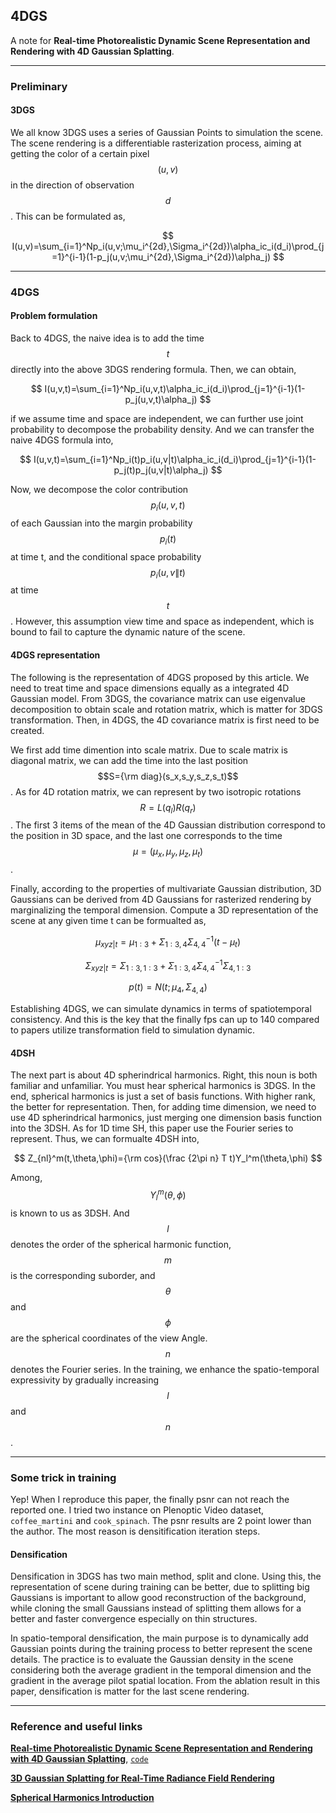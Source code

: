 ## 4DGS 

A note for **Real-time Photorealistic Dynamic Scene Representation and Rendering with 4D Gaussian Splatting**.

---

### Preliminary

#### 3DGS

We all know 3DGS uses a series of Gaussian Points to simulation the scene. The scene rendering is a differentiable rasterization process, aiming at getting the color of a certain pixel $$(u,v)$$ in the direction of observation $$d$$. This can be formulated as,

$$
I(u,v)=\sum_{i=1}^Np_i(u,v;\mu_i^{2d},\Sigma_i^{2d})\alpha_ic_i(d_i)\prod_{j=1}^{i-1}(1-p_j(u,v;\mu_i^{2d},\Sigma_i^{2d})\alpha_j)
$$

___

### 4DGS

#### Problem formulation

Back to 4DGS, the naive idea is to add the time $$t$$ directly into the above 3DGS rendering formula. Then, we can obtain,

$$
I(u,v,t)=\sum_{i=1}^Np_i(u,v,t)\alpha_ic_i(d_i)\prod_{j=1}^{i-1}(1-p_j(u,v,t)\alpha_j)
$$

if we assume time and space are independent, we can further use joint probability to decompose the probability density. And we can transfer the naive 4DGS formula into,

$$
I(u,v,t)=\sum_{i=1}^Np_i(t)p_i(u,v|t)\alpha_ic_i(d_i)\prod_{j=1}^{i-1}(1-p_j(t)p_j(u,v|t)\alpha_j)
$$

Now, we decompose the color contribution $$p_i(u,v,t)$$ of each Gaussian into the margin probability $$p_i(t)$$ at time t, and the conditional space probability $$p_i(u,v\|t)$$ at time $$t$$. However, this assumption view time and space as independent, which is bound to fail to capture the dynamic nature of the scene.


#### 4DGS representation
The following is the representation of 4DGS proposed by this article. We need to treat time and space dimensions equally as a integrated 4D Gaussian model. From 3DGS, the covariance matrix can use eigenvalue decomposition to obtain scale and rotation matrix, which is matter for 3DGS transformation. Then, in 4DGS, the 4D covariance matrix is first need to be created. 

We first add time dimention into scale matrix. Due to scale matrix is diagonal matrix, we can add the time into the last position $$S={\rm diag}(s_x,s_y,s_z,s_t)$$. As for 4D rotation matrix, we can represent by two isotropic rotations $$R=L(q_l)R(q_r)$$. The first 3 items of the mean of the 4D Gaussian distribution correspond to the position in 3D space, and the last one corresponds to the time $$\mu = (\mu_x,\mu_y,\mu_z,\mu_t)$$.

Finally, according to the properties of multivariate Gaussian distribution, 3D Gaussians can be derived from 4D Gaussians for rasterized rendering by marginalizing the temporal dimension. Compute a 3D representation of the scene at any given time t can be formualted as,

$$
\mu_{xyz|t}=\mu_{1:3}+\Sigma_{1:3,4}\Sigma_{4,4}^{-1}(t-\mu_t) 
$$

$$
\Sigma_{xyz|t}=\Sigma_{1:3,1:3}+\Sigma_{1:3,4}\Sigma_{4,4}^{-1}\Sigma_{4,1:3} 
$$

$$
p(t)=N(t;\mu_4,\Sigma_{4,4})
$$

Establishing 4DGS, we can simulate dynamics in terms of spatiotemporal consistency. And this is the key that the finally fps can up to 140 compared to papers utilize transformation field to simulation dynamic.

#### 4DSH

The next part is about 4D spherindrical harmonics. Right, this noun is both familiar and unfamiliar. You must hear spherical harmonics is 3DGS. In the end, spherical harmonics is just a set of basis functions. With higher rank, the better for representation. Then, for adding time dimension, we need to use 4D spherindrical harmonics, just merging one dimension basis function into the 3DSH. As for 1D time SH, this paper use the Fourier series to represent. Thus, we can formualte 4DSH into,

$$
Z_{nl}^m(t,\theta,\phi)={\rm cos}(\frac {2\pi n} T t)Y_l^m(\theta,\phi)
$$

Among, $$Y_l^m(\theta,\phi)$$ is known to us as 3DSH. And $$l$$ denotes the order of the spherical harmonic function, $$m$$ is the corresponding suborder, and $$\theta$$ and $$\phi$$ are the spherical coordinates of the view Angle. $$n$$ denotes the Fourier series. In the training, we enhance the spatio-temporal expressivity by gradually increasing $$l$$ and $$n$$.

___

### Some trick in training

Yep! When I reproduce this paper, the finally psnr can not reach the reported one. I tried two instance on Plenoptic Video dataset, `coffee_martini` and `cook_spinach`. The psnr results are 2 point lower than the author. The most reason is densitification iteration steps.

#### Densification

Densification in 3DGS has two main method, split and clone. Using this, the representation of scene during training can be better, due to splitting big Gaussians is important to allow good reconstruction of the background, while cloning the small Gaussians instead of splitting
them allows for a better and faster convergence especially on thin structures.

In spatio-temporal densification, the main purpose is to dynamically add Gaussian points during the training process to better represent the scene details. The practice is to evaluate the Gaussian density in the scene considering both the average gradient in the temporal dimension and the gradient in the average pilot spatial location. From the ablation result in this paper, densification is matter for the last scene rendering.


___

### Reference and useful links

**[Real-time Photorealistic Dynamic Scene Representation and Rendering with 4D Gaussian Splatting](https://arxiv.org/abs/2310.10642)**, [`code`](https://github.com/fudan-zvg/4d-gaussian-splatting/tree/main)

**[3D Gaussian Splatting for Real-Time Radiance Field Rendering](https://repo-sam.inria.fr/fungraph/3d-gaussian-splatting/3d_gaussian_splatting_high.pdf)**

**[Spherical Harmonics Introduction](https://puye.blog/posts/SH-Introduction-CN/)**


